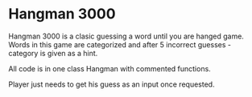 # Hangman 3000

Hangman 3000 is a clasic guessing a word until you are hanged game. 
Words in this game are categorized and after 5 incorrect guesses - category is given as a hint. 

All code is in one class Hangman with commented functions.

Player just needs to get his guess as an input once requested. 
